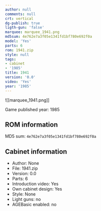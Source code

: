 ```yaml
---
author: null
comments: null
crt: vertical
dg-publish: true
ligth-gun: 'false'
marquee: marquee_1941.png
md5sum: 4e762e7a3f05e1341fd1bf780e692f0a
model: 'Yes'
parts: 6
rom: 1941.zip
style: null
tags:
- cabinet
- '1985'
title: 1941
version: '0.0'
video: 'Yes'
year: '1985'
---
```


![[marquee_1941.png]]

Game published year: 1985

## ROM information

MD5 sum: `4e762e7a3f05e1341fd1bf780e692f0a` 

## Cabinet information

- Author: None
- File: 1941.zip
- Version: 0.0
- Parts: 6
- Introduction video: Yes
- Own cabinet design: Yes
- Style: None
- Light guns: no
- AGEBasic enabled: no

